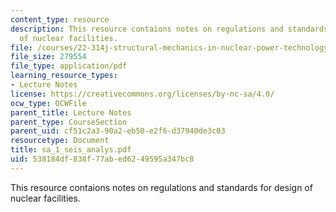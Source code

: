 ```yaml
---
content_type: resource
description: This resource contaions notes on regulations and standards for design
  of nuclear facilities.
file: /courses/22-314j-structural-mechanics-in-nuclear-power-technology-fall-2006/538184df838f77abed6249595a347bc8_sa_1_seis_analys.pdf
file_size: 279554
file_type: application/pdf
learning_resource_types:
- Lecture Notes
license: https://creativecommons.org/licenses/by-nc-sa/4.0/
ocw_type: OCWFile
parent_title: Lecture Notes
parent_type: CourseSection
parent_uid: cf51c2a3-90a2-eb50-e2f6-d37940de3c03
resourcetype: Document
title: sa_1_seis_analys.pdf
uid: 538184df-838f-77ab-ed62-49595a347bc8
---
```

This resource contaions notes on regulations and standards for design of nuclear facilities.